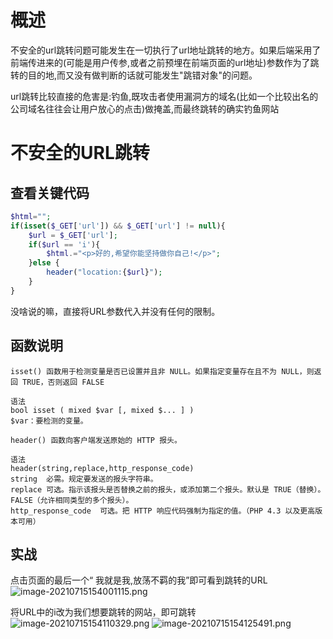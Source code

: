 
# 概述
不安全的url跳转问题可能发生在一切执行了url地址跳转的地方。如果后端采用了前端传进来的(可能是用户传参,或者之前预埋在前端页面的url地址)参数作为了跳转的目的地,而又没有做判断的话就可能发生"跳错对象"的问题。

url跳转比较直接的危害是:钓鱼,既攻击者使用漏洞方的域名(比如一个比较出名的公司域名往往会让用户放心的点击)做掩盖,而最终跳转的确实钓鱼网站


# 不安全的URL跳转

## 查看关键代码
```php
$html="";
if(isset($_GET['url']) && $_GET['url'] != null){
    $url = $_GET['url'];
    if($url == 'i'){
        $html.="<p>好的,希望你能坚持做你自己!</p>";
    }else {
        header("location:{$url}");
    }
}
```

没啥说的嘛，直接将URL参数代入并没有任何的限制。


## 函数说明
```
isset() 函数用于检测变量是否已设置并且非 NULL。如果指定变量存在且不为 NULL，则返回 TRUE，否则返回 FALSE

语法
bool isset ( mixed $var [, mixed $... ] )
$var：要检测的变量。
```

```
header() 函数向客户端发送原始的 HTTP 报头。

语法
header(string,replace,http_response_code)
string	必需。规定要发送的报头字符串。
replace	可选。指示该报头是否替换之前的报头，或添加第二个报头。默认是 TRUE（替换）。FALSE（允许相同类型的多个报头）。
http_response_code	可选。把 HTTP 响应代码强制为指定的值。（PHP 4.3 以及更高版本可用）
```


## 实战
点击页面的最后一个“ 我就是我,放荡不羁的我”即可看到跳转的URL<br />![image-20210715154001115.png](_img/assets/1655881284785-8ab426af-1584-4017-bdb8-d26847eba6cd.png)

将URL中的i改为我们想要跳转的网站，即可跳转<br />![image-20210715154110329.png](_img/assets/1655881296734-fd8dc924-fcf7-452c-ac7b-8d470d1ed144.png)
![image-20210715154125491.png](_img/assets/1655881289475-cbf9f525-5430-47d5-8db3-2f0fc0dbe8bc.png)


